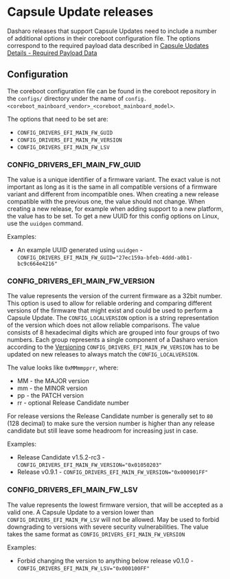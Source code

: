 # Capsule Update releases

Dasharo releases that support Capsule Updates need to include a number of
additional options in their coreboot configuration file. The options correspond
to the required payload data described in
[Capsule Updates Details - Required Payload Data](./edk2-capsule-updates.md#capsule-information)

## Configuration

The coreboot configuration file can be found in the coreboot repository
in the `configs/` directory under the name of
`config.<coreboot_mainboard_vendor>_<coreboot_mainboard_model>`.

The options that need to be set are:

- `CONFIG_DRIVERS_EFI_MAIN_FW_GUID`
- `CONFIG_DRIVERS_EFI_MAIN_FW_VERSION`
- `CONFIG_DRIVERS_EFI_MAIN_FW_LSV`

### CONFIG_DRIVERS_EFI_MAIN_FW_GUID

The value is a unique identifier of a firmware variant. The exact value is not
important as long as it is the same in all compatible versions of a firmware
variant and different from incompatible ones. When creating a new release
compatible with the previous one, the value should not change. When creating a
new release, for example when adding support to a new platform, the value has
to be set. To get a new UUID for this config options on Linux, use the `uuidgen`
command.

Examples:

- An example UUID generated using `uuidgen` - `CONFIG_DRIVERS_EFI_MAIN_FW_GUID="27ec159a-bfeb-4ddd-a0b1-bc9c664e4216"`

### CONFIG_DRIVERS_EFI_MAIN_FW_VERSION

The value represents the version of the current firmware as a 32bit number.
This option is used to allow for reliable ordering and comparing different
versions of the firmware that might exist and could be used to perform a
Capsule Update.
The `CONFIG_LOCALVERSION` option is a string representation of the version
which does not allow reliable comparisons.
The value consists of 8 hexadecimal digits which are grouped
into four groups of two numbers. Each group represents a single component of
a Dasharo version according to the [Versioning](https://docs.dasharo.com/dev-proc/versioning/)
`CONFIG_DRIVERS_EFI_MAIN_FW_VERSION` has to be updated on new releases to always
match the `CONFIG_LOCALVERSION`.

The value looks like `0xMMmmpprr`, where:

- MM - the MAJOR version
- mm - the MINOR version
- pp - the PATCH version
- rr - optional Release Candidate number

For release versions the Release Candidate number is generally set to `80`
(128 decimal) to make sure the version number is higher than any release
candidate but still leave some headroom for increasing just in case.

Examples:

- Release Candidate v1.5.2-rc3 - `CONFIG_DRIVERS_EFI_MAIN_FW_VERSION="0x01050203"`
- Release v0.9.1 - `CONFIG_DRIVERS_EFI_MAIN_FW_VERSION="0x000901FF"`

### CONFIG_DRIVERS_EFI_MAIN_FW_LSV

The value represents the lowest firmware version, that will be accepted as
a valid one. A Capsule Update to a version lower than
`CONFIG_DRIVERS_EFI_MAIN_FW_LSV` will not be allowed. May be used to forbid
downgrading to versions with severe security vulnerabilities. The value
takes the same format as `CONFIG_DRIVERS_EFI_MAIN_FW_VERSION`

Examples:

- Forbid changing the version to anything below release v0.1.0 - `CONFIG_DRIVERS_EFI_MAIN_FW_LSV="0x000100FF"`
